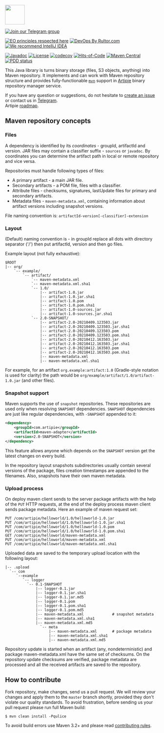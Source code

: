 <a href="http://artipie.com"><img src="https://www.artipie.com/logo.svg" width="64px" height="64px"/></a>

[![Join our Telegram group](https://img.shields.io/badge/Join%20us-Telegram-blue?&logo=telegram&?link=http://right&link=http://t.me/artipie)](http://t.me/artipie)

[![EO principles respected here](https://www.elegantobjects.org/badge.svg)](https://www.elegantobjects.org)
[![DevOps By Rultor.com](http://www.rultor.com/b/artipie/maven-adapter)](http://www.rultor.com/p/artipie/maven-adapter)
[![We recommend IntelliJ IDEA](https://www.elegantobjects.org/intellij-idea.svg)](https://www.jetbrains.com/idea/)

[![Javadoc](http://www.javadoc.io/badge/com.artipie/maven-adapter.svg)](http://www.javadoc.io/doc/com.artipie/maven-adapter)
[![License](https://img.shields.io/badge/license-MIT-green.svg)](https://github.com/artipie/artipie/blob/master/LICENSE.txt)
[![codecov](https://codecov.io/gh/artipie/maven-adapter/branch/master/graph/badge.svg)](https://codecov.io/gh/artipie/maven-adapter)
[![Hits-of-Code](https://hitsofcode.com/github/artipie/maven-adapter)](https://hitsofcode.com/view/github/artipie/maven-adapter)
[![Maven Central](https://img.shields.io/maven-central/v/com.artipie/maven-adapter.svg)](https://maven-badges.herokuapp.com/maven-central/com.artipie/maven-adapter)
[![PDD status](http://www.0pdd.com/svg?name=artipie/maven-adapter)](http://www.0pdd.com/p?name=artipie/maven-adapter)

This Java library is turns binary storage (files, S3 objects, anything) into Maven repository. It 
implements and can work with Maven repository structure and provides fully-functionable 
[`mvn`](https://maven.apache.org/) support in [Artipie](https://github.com/artipie/artipie) 
binary repository manager service.

If you have any question or suggestions, do not hesitate to [create an issue](https://github.com/artipie/maven-adapter/issues/new) or contact us in
[Telegram](https://t.me/artipie).  
Artipie [roadmap](https://github.com/orgs/artipie/projects/3).

## Maven repository concepts

### Files

A dependency is identified by its _coordinates_ - groupId, artifactId and version.
JAR files may contain a classifier suffix - `sources` or `javadoc`.
By coordinates you can determine the artifact path in local or remote repository and vice versa.

Repositories must handle following types of files:
- A primary artifact - a main JAR file.
- Secondary artifacts - a POM file, files with a classifier.
- Attribute files - checksums, signatures, lastUpdate files for primary and secondary artifacts.
- Metadata files - `maven-metadata.xml`, containing information about artifact versions
including snapshot versions.

File naming convention is:
`artifactId-version[-classifier]-extension`

### Layout

(Default) naming convention is - in groupId replace all dots with directory separator ('/')
then put artifactId, version and then go files.

Example layout (not fully exhaustive):
```
$ROOT
|-- org/
    `-- example/
        `-- artifact/
            `-- maven-metadata.xml
            `-- maven-metadata.xml.sha1
            `-- 1.0/
                |-- artifact-1.0.jar
                |-- artifact-1.0.jar.sha1
                |-- artifact-1.0.pom
                |-- artifact-1.0.pom.sha1
                |-- artifact-1.0-sources.jar
                |-- artifact-1.0-sources.jar.sha1
            `-- 2.0-SNAPSHOT/
                |-- artifact-2.0-20210409.123503.jar
                |-- artifact-2.0-20210409.123503.jar.sha1
                |-- artifact-2.0-20210409.123503.pom
                |-- artifact-2.0-20210409.123503.pom.sha1
                |-- artifact-2.0-20210412.163503.jar
                |-- artifact-2.0-20210412.163503.jar.sha1
                |-- artifact-2.0-20210412.163503.pom
                |-- artifact-2.0-20210412.163503.pom.sha1
                |-- maven-metadata.xml
                |-- maven-metadata.xml.sha1
```

For example, for an artifact `org.example:artifact:1.0` (Gradle-style notation is used for clarity)
the path would be `org/example/artifact/1.0/artifact-1.0.jar` (and other files).

### Snapshot support
Maven supports the use of `snapshot` repositories. These repositories are used only when resolving `SNAPSHOT` dependencies.
`SNAPSHOT` dependencies are just like regular dependencies, with `-SNAPSHOT` appended to it:

```xml
<dependency>
    <groupId>com.artipie</groupId>
    <artifactId>maven-adapter</artifactId>
    <version>2.0-SNAPSHOT</version>
</dependency>
```

This feature allows anyone which depends on the `SNAPSHOT` version get the latest changes on every build. 

In the repository layout snapshots subdirectories usually contain several versions of the package, 
files creation timestamps are appended to the filenames. Also, snapshots have their own maven metadata.

### Upload process
On deploy maven client sends to the server package artifacts with the help of the `PUT` HTTP requests, 
at the end of the deploy process maven client sends package metadata. 
Here an example of maven request set:
```commandline
PUT /com/artipie/helloworld/1.0/helloworld-1.0.jar
PUT /com/artipie/helloworld/1.0/helloworld-1.0.jar.sha1
PUT /com/artipie/helloworld/1.0/helloworld-1.0.pom
PUT /com/artipie/helloworld/1.0/helloworld-1.0.pom.sha1
GET /com/artipie/helloworld/maven-metadata.xml
PUT /com/artipie/helloworld/maven-metadata.xml
PUT /com/artipie/helloworld/maven-metadata.xml.sha1
```

Uploaded data are saved to the temporary upload location with the following layout:
```commandline
|-- .upload
  `-- com
     `--example
        `-- logger
          `-- 0.1-SNAPSHOT
              |-- logger-0.1.jar
              |-- logger-0.1.jar.sha1
              |-- logger-0.1.jar.md5
              |-- logger-0.1.pom
              |-- logger-0.1.pom.sha1
              |-- logger-0.1.pom.md5
              |-- maven-metadata.xml             # snapshot metadata
              |-- maven-metadata.xml.sha1
              |-- maven-metadata.xml.md5
                `-- meta
                    |-- maven-metadata.xml       # package metadata
                    |-- maven-metadata.xml.sha1
                    |-- maven-metadata.xml.md5
```

Repository update is started when an artifact (any, nondeterministic) and package maven-metadata.xml 
have the same set of checksums. On the repository update checksums are verified, 
package metadata are processed and all the received artifacts are saved to the repository. 

## How to contribute

Fork repository, make changes, send us a pull request. We will review
your changes and apply them to the `master` branch shortly, provided
they don't violate our quality standards. To avoid frustration, before
sending us your pull request please run full Maven build:

```
$ mvn clean install -Pqulice
```
To avoid build errors use Maven 3.2+ and please read [contributing rules](https://github.com/artipie/artipie/blob/master/CONTRIBUTING.md).